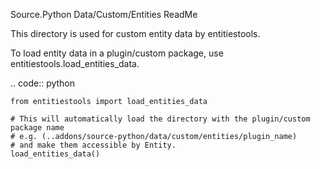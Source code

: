 Source.Python Data/Custom/Entities ReadMe

This directory is used for custom entity data by entitiestools.

To load entity data in a plugin/custom package, use entitiestools.load_entities_data.

.. code:: python

    from entitiestools import load_entities_data

	# This will automatically load the directory with the plugin/custom package name
	# e.g. (..addons/source-python/data/custom/entities/plugin_name)
	# and make them accessible by Entity.
    load_entities_data()
